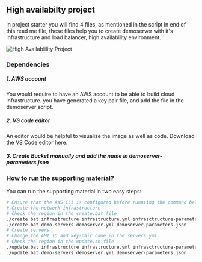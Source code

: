 ## High availabilty project
in project starter you will find 4 files, as mentioned in the script in end of this read me file, these files help you to create demoserver with it's infrastructure and load balancer, high availability environment.



![High Availablility Project](https://user-images.githubusercontent.com/15274589/172032714-85c43542-f550-4058-892c-8ffbb71a07b1.png)



### Dependencies
##### 1. AWS account
You would require to have an AWS account to be able to build cloud infrastructure.
you have generated a key pair file, and add the file in the demoserver script.

##### 2. VS code editor
An editor would be helpful to visualize the image as well as code. Download the VS Code editor [here](https://code.visualstudio.com/download).


##### 3. Create Bucket manually and add the name in demoserver-parameters.json


### How to run the supporting material?
You can run the supporting material in two easy steps:
```bash
# Ensure that the AWS CLI is configured before runniing the command below
# Create the network infrastructure
# Check the region in the create.bat file
./create.bat infrastructure infrastructure.yml infrasctructure-parameters.json
./create.bat demo-servers demoserver.yml demoserver-parameters.json
# Create servers
# Change the AMI ID and key-pair name in the servers.yml
# Check the region in the update.sh file
./update.bat infrastructure infrastructure.yml infrasctructure-parameters.json
./update.bat demo-servers demoserver.yml demoserver-parameters.json
```
